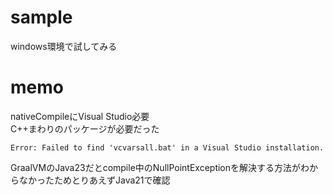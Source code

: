 # sample

windows環境で試してみる



# memo

nativeCompileにVisual Studio必要  
C++まわりのパッケージが必要だった
```
Error: Failed to find 'vcvarsall.bat' in a Visual Studio installation.
```

GraalVMのJava23だとcompile中のNullPointExceptionを解決する方法がわからなかったためとりあえずJava21で確認
